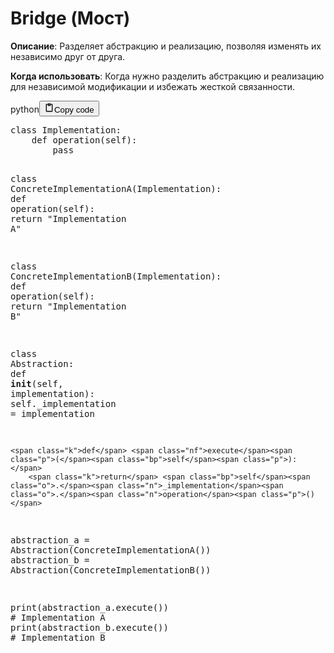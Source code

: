 <h1>Bridge (Мост)</h1>
<p><strong>Описание</strong>: Разделяет абстракцию и реализацию, позволяя изменять их независимо друг от друга.</p>
<p><strong>Когда использовать</strong>: Когда нужно разделить абстракцию и реализацию для независимой модификации и избежать жесткой связанности.</p>
<div class="code_element"><div class="lang_line"><text>python</text><button class="copy_code_button" onclick="CopyCode(this)"><svg style="width: 1.2em;height: 1.2em;" aria-hidden="true" xmlns="http://www.w3.org/2000/svg" fill="none" viewBox="0 0 24 24"><path stroke="currentColor" stroke-linecap="round" stroke-linejoin="round" stroke-width="2" d="M15 4h3a1 1 0 0 1 1 1v15a1 1 0 0 1-1 1H6a1 1 0 0 1-1-1V5a1 1 0 0 1 1-1h3m0 3h6m-5-4v4h4V3h-4Z"/></svg><text>Copy code</text></button></div><div class="code language-python"><div class="highlight"><pre><span></span><span class="k">class</span> <span class="nc">Implementation</span><span class="p">:</span>
    <span class="k">def</span> <span class="nf">operation</span><span class="p">(</span><span class="bp">self</span><span class="p">):</span>
        <span class="k">pass</span>

<span class="k">class</span> <span class="nc">ConcreteImplementationA</span><span class="p">(</span><span class="n">Implementation</span><span class="p">):</span>
    <span class="k">def</span> <span class="nf">operation</span><span class="p">(</span><span class="bp">self</span><span class="p">):</span>
        <span class="k">return</span> <span class="s2">&quot;Implementation A&quot;</span>

<span class="k">class</span> <span class="nc">ConcreteImplementationB</span><span class="p">(</span><span class="n">Implementation</span><span class="p">):</span>
    <span class="k">def</span> <span class="nf">operation</span><span class="p">(</span><span class="bp">self</span><span class="p">):</span>
        <span class="k">return</span> <span class="s2">&quot;Implementation B&quot;</span>

<span class="k">class</span> <span class="nc">Abstraction</span><span class="p">:</span>
    <span class="k">def</span> <span class="fm">__init__</span><span class="p">(</span><span class="bp">self</span><span class="p">,</span> <span class="n">implementation</span><span class="p">):</span>
        <span class="bp">self</span><span class="o">.</span><span class="n">_implementation</span> <span class="o">=</span> <span class="n">implementation</span>

    <span class="k">def</span> <span class="nf">execute</span><span class="p">(</span><span class="bp">self</span><span class="p">):</span>
        <span class="k">return</span> <span class="bp">self</span><span class="o">.</span><span class="n">_implementation</span><span class="o">.</span><span class="n">operation</span><span class="p">()</span>

<span class="n">abstraction_a</span> <span class="o">=</span> <span class="n">Abstraction</span><span class="p">(</span><span class="n">ConcreteImplementationA</span><span class="p">())</span>
<span class="n">abstraction_b</span> <span class="o">=</span> <span class="n">Abstraction</span><span class="p">(</span><span class="n">ConcreteImplementationB</span><span class="p">())</span>

<span class="nb">print</span><span class="p">(</span><span class="n">abstraction_a</span><span class="o">.</span><span class="n">execute</span><span class="p">())</span>  <span class="c1"># Implementation A</span>
<span class="nb">print</span><span class="p">(</span><span class="n">abstraction_b</span><span class="o">.</span><span class="n">execute</span><span class="p">())</span>  <span class="c1"># Implementation B</span>
</pre></div></div></div>